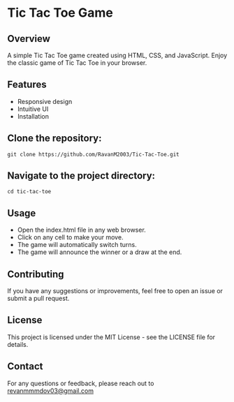 # Tic Tac Toe Game
## Overview
A simple Tic Tac Toe game created using HTML, CSS, and JavaScript. Enjoy the classic game of Tic Tac Toe in your browser.

## Features
- Responsive design
- Intuitive UI
- Installation

## Clone the repository:
    git clone https://github.com/RavanM2003/Tic-Tac-Toe.git

## Navigate to the project directory:
    cd tic-tac-toe
## Usage
- Open the index.html file in any web browser.
- Click on any cell to make your move.
- The game will automatically switch turns.
- The game will announce the winner or a draw at the end.

## Contributing
If you have any suggestions or improvements, feel free to open an issue or submit a pull request.

## License
This project is licensed under the MIT License - see the LICENSE file for details.

## Contact
For any questions or feedback, please reach out to revanmmmdov03@gmail.com
